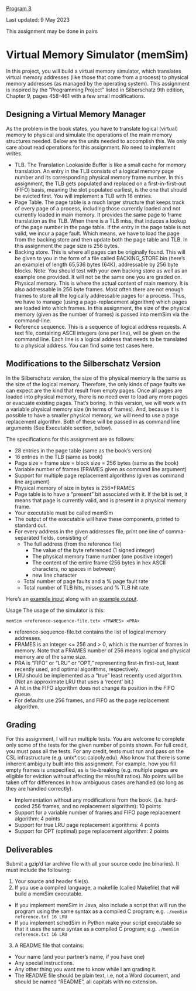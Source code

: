 [Program 3](https://docs.google.com/document/d/15LkaozsLaDWZ3BwDPhceZOltQWFCb4GpjFWu-wOPv-w/edit)

Last updated: 9 May 2023

This assignment may be done in pairs

# Virtual Memory Simulator (memSim) 	
In this project, you will build a virtual memory simulator, which translates virtual memory addresses (like those that come from a process) to physical memory addresses (as managed by the operating system). This assignment is inspired by the “Programming Project” listed in Silberschatz 9th edition, Chapter 9, pages 458-461 with a few small modifications.


## Designing a Virtual Memory Manager
As the problem in the book states, you have to translate logical (virtual) memory to physical and simulate the operations of the main memory structures needed. Below are the units needed to accomplish this. We only care about read operations for this assignment. No need to implement writes.

- TLB.
The Translation Lookaside Buffer is like a small cache for memory translation. An entry in the TLB consists of a logical memory page number and its corresponding physical memory frame number. In this assignment, the TLB gets populated and replaced on a first-in-first-out (FIFO) basis, meaning the slot populated earliest, is the one that should be evicted first. You will implement a TLB with 16 entries.
- Page Table.
The page table is a much larger structure that keeps track of every page of a process, including those currently loaded and not currently loaded in main memory. It provides the same page to frame translation as the TLB. When there is a TLB miss, that induces a lookup of the page number in the page table. If the entry in the page table is not valid, we incur a page fault. Which means, we have to load the page from the backing store and then update both the page table and TLB. In this assignment the page size is 256 bytes.
- Backing store.
This is where all pages can be originally found. This will be given to you in the form of a file called BACKING_STORE.bin (here’s an example) of length 65,536 bytes (64K), addressable by 256 byte blocks. Note: You should test with your own backing store as well as an example one provided. It will not be the same one you are graded on.
Physical memory. This is where the actual content of main memory. It is also addressable in 256 byte frames. Most often there are not enough frames to store all the logically addressable pages for a process. Thus, we have to manage (using a page-replacement algorithm) which pages are loaded into which frames. In this assignment, the size of the physical memory (given as the number of frames) is passed into memSim via the command-line.
- Reference sequence.
This is a sequence of logical address requests. A text file, containing ASCII integers (one per line), will be given on the command line. Each line is a logical address that needs to  be translated to a physical address. You can find some test cases here.

## Modifications to the Silberschatz Version
In the Silberschatz version, the size of the physical memory is the same as the size of the logical memory. Therefore, the only kinds of page faults we can expect are the kind that result from empty pages. Once all pages are loaded into physical memory, there is no need ever to load any more pages or evacuate existing pages. That’s boring. In this version, we will work with a variable physical memory size (in terms of frames). And, because it is possible to have a smaller physical memory, we will need to use a page replacement algorithm. Both of these will be passed in as command line arguments (See Executable section, below).

The specifications for this assignment are as follows:
- 28 entries in the page table (same as the book’s version)
- 16 entries in the TLB (same as book)
- Page size = frame size = block size = 256 bytes (same as the book)
- Variable number of frames (FRAMES given as command line argument)
- Support for multiple page replacement algorithms (given as command line argument)
- Physical memory of size in bytes is 256*FRAMES
- Page table is to have a “present” bit associated with it. If the bit is set, it means that page is currently valid, and is present in a physical memory frame.
- Your executable must be called memSim
- The output of the executable will have these components, printed to standard out.
- For every address in the given addresses file, print one line of comma-separated fields, consisting of
  - The full address (from the reference file)
    - The value of the byte referenced (1 signed integer)
    - The physical memory frame number (one positive integer)
    - The content of the entire frame (256 bytes in hex ASCII characters, no spaces in between)
    - new line character
  - Total number of page faults and a % page fault rate
  - Total number of TLB hits, misses and % TLB hit rate

Here’s an [example input](https://drive.google.com/file/d/0B0Ogk2egn6BfcXM2NFhoZUhRaWM/view?usp=sharing&resourcekey=0-x2vXAZ1u3NDVbUJSF5erow) along with an [example output](https://drive.google.com/file/d/0B0Ogk2egn6BfYTVIcUpRU0QzUjA/view?usp=sharing&resourcekey=0-aWC0wIj5UlxLaAlnGjTRiQ).

Usage
The usage of the simulator is this:

`memSim <reference-sequence-file.txt> <FRAMES> <PRA>`

- reference-sequence-file.txt contains the list of logical memory addresses.
- FRAMES is an integer <= 256 and > 0, which is the number of frames in memory. Note that a FRAMES number of 256 means logical and physical memory are of the same size. 
- PRA is “FIFO” or “LRU” or “OPT,” representing first-in first-out, least recently used, and optimal algorithms, respectively. 
- LRU should be implemented as a “true” least recently used algorithm. (Not an approximate LRU that uses a ‘recent’ bit.)
- A hit in the FIFO algorithm does not change its position in the FIFO queue.
- For defaults use 256 frames, and FIFO as the page replacement algorithm.


## Grading
For this assignment, I will run multiple tests. You are welcome to complete only some of the tests for the given number of points shown. For full credit, you must pass all the tests. For any credit, tests must run and pass on the CSL infrastructure (e.g. unix*.csc.calpoly.edu). Also know that there is some inherent ambiguity built into this assignment. For example, how you fill empty frames is unspecified, as is tie-breaking (e.g. multiple pages are eligible for eviction without affecting the miss/hit ratios). No points will be taken off for differences in how ambiguous cases are handled (so long as they are handled correctly).

- Implementation without any modifications from the book. (i.e. hard-coded 256 frames, and no replacement algorithm): 10 points
- Support for a variable number of frames and FIFO page replacement algorithm: 4 points
- Support for true LRU page replacement algorithms: 4 points
- Support for OPT (optimal) page replacement algorithm: 2 points


## Deliverables
Submit a gzip’d tar archive file with all your source code (no binaries). It must include the following:

1. Your source and header file(s). 
2. If you use a compiled language, a makefile (called Makefile) that will build a memSim executable. 
  - If you implement memSim in Java, also include a script that will run the program using the same syntax as a compiled C program; e.g. `./memSim reference.txt 16 LRU`
  - If you implement schedSim in Python make your script executable so that it uses the same syntax as a compiled C program; e.g. `./memSim reference.txt 16 LRU`
3. A README file that contains:
  - Your name (and your partner’s name, if you have one)
  - Any special instructions.
  - Any other thing you want me to know while I am grading it.
  - The README file should be plain text, i.e, not a Word document, and should be named “README”, all capitals with no extension.


